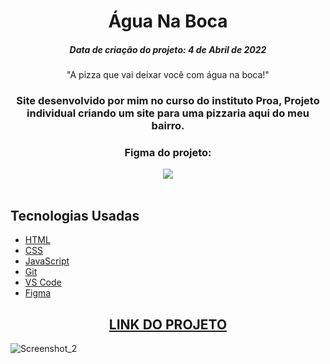 <h1 align="center">
  Água Na Boca
</h1>
<h5 align="center">Data de criação do projeto: 4 de Abril de 2022</h5>

<p align="center">"A pizza que vai deixar você com água na boca!"</blockquote>

<h3 align="center">   
Site desenvolvido por mim no curso do instituto Proa, Projeto individual criando um site para uma pizzaria aqui do meu bairro.
</h3>

<div align="center">
  <h3>Figma do projeto:</h3>
  <a href = "https://www.figma.com/file/m8MkHDAPMnGKR24nlzhnck/%C3%81gua-na-Boca?node-id=0%3A1"><img src="https://img.shields.io/badge/figma-%23F24E1E.svg?style=for-the-badge&logo=figma&logoColor=white" target="_blank"></a>
</div>

<br />

## Tecnologias Usadas

- [HTML](https://developer.mozilla.org/pt-BR/docs/Web/HTML)
- [CSS](https://developer.mozilla.org/pt-BR/docs/Web/CSS)
- [JavaScript](https://developer.mozilla.org/pt-BR/docs/Web/JavaScript)
- [Git](https://git-scm.com/docs)
- [VS Code](https://code.visualstudio.com/)
- [Figma](https://figma.com/)

<div align="center">
  <h2><a href="https://agua-na-boca.vercel.app/">LINK DO PROJETO</a></h2>
</div>

![Screenshot_2](https://user-images.githubusercontent.com/68878579/163184622-0659205a-e34c-4d8a-ae89-e161627c49f8.png)
